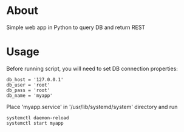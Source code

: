 # About
Simple web app in Python to query DB and return REST

# Usage
Before running script, you will need to set DB connection properties:
```
db_host = '127.0.0.1'
db_user = 'root'
db_pass = 'root'
db_name = 'myapp'
```

Place 'myapp.service' in '/usr/lib/systemd/system' directory and run
```
systemctl daemon-reload
systemctl start myapp
```

